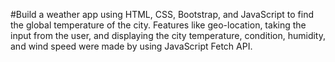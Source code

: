 #Build a weather app using HTML, CSS, Bootstrap, and JavaScript to find the global temperature of the city.
Features like geo-location, taking the input from the user, and displaying the city temperature, condition, humidity, and wind speed were made by using JavaScript Fetch API.



